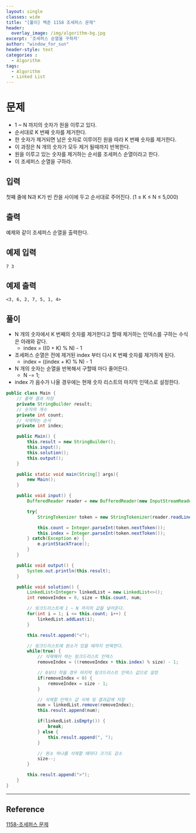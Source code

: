 ```yaml
--- 
layout: single
classes: wide
title: "[풀이] 백준 1158 조세퍼스 문제"
header:
  overlay_image: /img/algorithm-bg.jpg
excerpt: '조세퍼스 순열을 구하자'
author: "window_for_sun"
header-style: text
categories :
  - Algorithm
tags:
  - Algorithm
  - Linked List
---  
```


# 문제
- 1 ~ N 까지의 숫자가 원을 이루고 있다.
- 순서대로 K 번째 숫자를 제거한다.
- 한 숫자가 제거되면 남은 숫자로 이루어진 원을 따라 K 번째 숫자를 제거한다.
- 이 과정은 N 개의 숫자가 모두 제거 될때까지 반복한다.
- 원을 이루고 있는 숫자를 제거하는 순서를 조세퍼스 순열이라고 한다.
- 이 조세퍼스 순열을 구하라.


## 입력
첫째 줄에 N과 K가 빈 칸을 사이에 두고 순서대로 주어진다. (1 ≤ K ≤ N ≤ 5,000)

## 출력
예제와 같이 조세퍼스 순열을 출력한다.

## 예제 입력

```
7 3
```  

## 예제 출력

```
<3, 6, 2, 7, 5, 1, 4>
```  

## 풀이
- N 개의 숫자에서 K 번째의 숫자를 제거한다고 할때 제거하는 인덱스를 구하는 수식은 아래와 같다.
	- index = ((0 + K)  % N) - 1
- 조세퍼스 순열은 전에 제거된 index 부터 다시 K 번째 숫자를 제거하게 된다.
	- index = ((index + K) % N) - 1
- N 개의 숫자는 순열을 반복해서 구할때 마다 줄어든다.
	- N -= 1;
- index 가 음수가 나올 경우에는 현재 숫자 리스트의 마지막 인덱스로 설정한다.
  
```java
public class Main {
    // 출력 결과 저장
    private StringBuilder result;
    // 숫자의 개수
    private int count;
    // 삭제하는 순서
    private int index;

    public Main() {
        this.result = new StringBuilder();
        this.input();
        this.solution();
        this.output();
    }

    public static void main(String[] args){
        new Main();
    }

    public void input() {
        BufferedReader reader = new BufferedReader(new InputStreamReader(System.in));

        try{
            StringTokenizer token = new StringTokenizer(reader.readLine(), " ");

            this.count = Integer.parseInt(token.nextToken());
            this.index = Integer.parseInt(token.nextToken());
        } catch(Exception e) {
            e.printStackTrace();
        }
    }

    public void output() {
        System.out.println(this.result);
    }

    public void solution() {
        LinkedList<Integer> linkedList = new LinkedList<>();
        int removeIndex = 0, size = this.count, num;

        // 링크드리스트에 1 ~ N 까지의 값을 넣어준다.
        for(int i = 1; i <= this.count; i++) {
            linkedList.addLast(i);
        }

        this.result.append("<");

        // 링크드리스트에 원소가 있을 때까지 반복한다.
        while(true) {
            // 삭제해야 하는 링크드리스트 인덱스
            removeIndex = ((removeIndex + this.index) % size) - 1;

            // 0보다 작을 경우 마지막 링크드리스트 인덱스 값으로 설정
            if(removeIndex < 0) {
                removeIndex = size - 1;
            }

            // 삭제할 인덱스 값 삭제 및 결과값에 저장
            num = linkedList.remove(removeIndex);
            this.result.append(num);

            if(linkedList.isEmpty()) {
                break;
            } else {
                this.result.append(", ");
            }

            // 원소 하나를 삭제할 때마다 크기도 감소
            size--;
        }

        this.result.append(">");
    }
}
```  

---
## Reference
[1158-조세퍼스 문제](https://www.acmicpc.net/problem/1158)  
